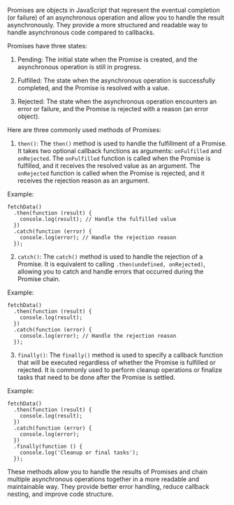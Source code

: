 Promises are objects in JavaScript that represent the eventual completion (or failure) of an asynchronous operation and allow you to handle the result asynchronously. They provide a more structured and readable way to handle asynchronous code compared to callbacks.

Promises have three states:

1. Pending: The initial state when the Promise is created, and the asynchronous operation is still in progress.

2. Fulfilled: The state when the asynchronous operation is successfully completed, and the Promise is resolved with a value.

3. Rejected: The state when the asynchronous operation encounters an error or failure, and the Promise is rejected with a reason (an error object).

Here are three commonly used methods of Promises:

1. `then()`: The `then()` method is used to handle the fulfillment of a Promise. It takes two optional callback functions as arguments: `onFulfilled` and `onRejected`. The `onFulfilled` function is called when the Promise is fulfilled, and it receives the resolved value as an argument. The `onRejected` function is called when the Promise is rejected, and it receives the rejection reason as an argument.

Example:

```
fetchData()
  .then(function (result) {
    console.log(result); // Handle the fulfilled value
  })
  .catch(function (error) {
    console.log(error); // Handle the rejection reason
  });
```

2. `catch()`: The `catch()` method is used to handle the rejection of a Promise. It is equivalent to calling `.then(undefined, onRejected)`, allowing you to catch and handle errors that occurred during the Promise chain.

Example:

```
fetchData()
  .then(function (result) {
    console.log(result);
  })
  .catch(function (error) {
    console.log(error); // Handle the rejection reason
  });
```

3. `finally()`: The `finally()` method is used to specify a callback function that will be executed regardless of whether the Promise is fulfilled or rejected. It is commonly used to perform cleanup operations or finalize tasks that need to be done after the Promise is settled.

Example:

```
fetchData()
  .then(function (result) {
    console.log(result);
  })
  .catch(function (error) {
    console.log(error);
  })
  .finally(function () {
    console.log('Cleanup or final tasks');
  });
```

These methods allow you to handle the results of Promises and chain multiple asynchronous operations together in a more readable and maintainable way. They provide better error handling, reduce callback nesting, and improve code structure.